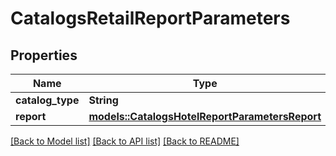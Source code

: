 # CatalogsRetailReportParameters

## Properties

Name | Type | Description | Notes
------------ | ------------- | ------------- | -------------
**catalog_type** | **String** |  | 
**report** | [**models::CatalogsHotelReportParametersReport**](CatalogsHotelReportParameters_report.md) |  | 

[[Back to Model list]](../README.md#documentation-for-models) [[Back to API list]](../README.md#documentation-for-api-endpoints) [[Back to README]](../README.md)



